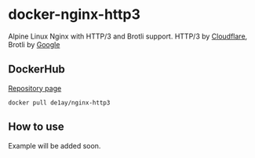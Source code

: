 # docker-nginx-http3

Alpine Linux Nginx with HTTP/3 and Brotli support. HTTP/3 by [Cloudflare](https://github.com/cloudflare/quiche), Brotli by [Google](https://github.com/google/ngx_brotli)

## DockerHub

[Repository page](https://hub.docker.com/r/de1ay/nginx-http3)

```
docker pull de1ay/nginx-http3
```

## How to use

Example will be added soon.